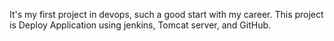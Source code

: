 It's my first project in devops, such a good start with my career. This project  is Deploy Application using jenkins, Tomcat server, and GitHub.
